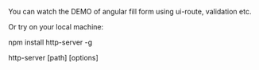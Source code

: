  You can watch the DEMO of angular fill form using ui-route, validation etc.
 
 Or try on your local machine:
 
 npm install http-server -g
 
 http-server [path] [options]
